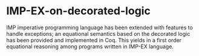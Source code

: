 # IMP-EX-on-decorated-logic

IMP imperative programming language has been extended with features to handle exceptions; an equational semantics based on the decorated logic has been provided and implemented in Coq. This yields in a first order equational reasoning among programs written in IMP-EX language.  
